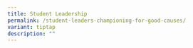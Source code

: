 ```yaml
---
title: Student Leadership
permalink: /student-leaders-championing-for-good-causes/
variant: tiptap
description: ""
---
```

